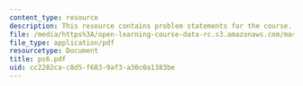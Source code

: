 ```yaml
---
content_type: resource
description: This resource contains problem statements for the course.
file: /media/https%3A/open-learning-course-data-rc.s3.amazonaws.com/mas-622j-pattern-recognition-and-analysis-fall-2006/cc2202cac8d5f6839af3a30c0a1383be_ps6.pdf
file_type: application/pdf
resourcetype: Document
title: ps6.pdf
uid: cc2202ca-c8d5-f683-9af3-a30c0a1383be
---
```

